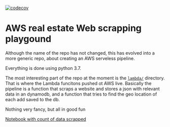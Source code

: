 [![codecov](https://codecov.io/gh/daragao/real_estate_web_scrapper/branch/master/graph/badge.svg)](https://codecov.io/gh/daragao/real_estate_web_scrapper)

# AWS real estate Web scrapping playgound

Although the name of the repo has not changed, this has evolved into a more generic repo, about creating an AWS serveless pipeline.

Everything is done using python 3.7.

The most interesting part of the repo at the moment is the [`lambda/`](lambda) directory. That is where the Lambda funcitons pushed ot AWS live.
Basically the pipeline is a function that scraps a website and stores a json with relevant data in an dynamodb, and a function that tries to find the geo location of each add saved to the db.

Nothing very fancy, but all in good fun

[Notebook with count of data scrapped](https://github.com/daragao/real_estate_web_scrapper/blob/master/notebooks/aws_scrapped.ipynb)
